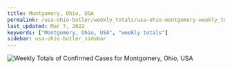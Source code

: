 ```yaml
---
title: Montgomery, Ohio, USA
permalink: /usa-ohio-butler/weekly_totals/usa-ohio-montgomery-weekly_totals.html
last_updated: Mar 7, 2022
keywords: ["Montgomery, Ohio, USA", "weekly totals"]
sidebar: usa-ohio-butler_sidebar
---
```


![Weekly Totals of Confirmed Cases for Montgomery, Ohio, USA](/covid_tracker/images/graphs/usa-ohio-montgomery-weekly_totals_graph.png)
